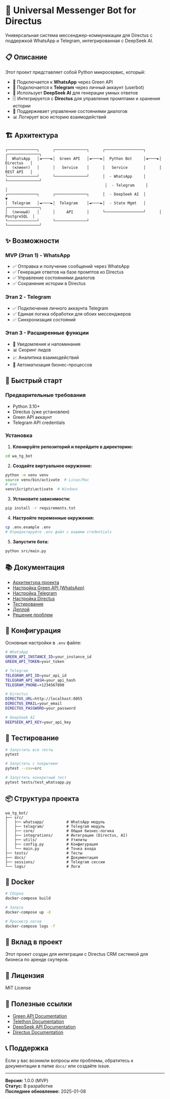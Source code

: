 # 🤖 Universal Messenger Bot for Directus

Универсальная система мессенджер-коммуникации для Directus с поддержкой WhatsApp и Telegram, интегрированная с DeepSeek AI.

## 📋 Описание

Этот проект представляет собой Python микросервис, который:
- 📱 Подключается к **WhatsApp** через Green API
- 💬 Подключается к **Telegram** через личный аккаунт (userbot)
- 🧠 Использует **DeepSeek AI** для генерации умных ответов
- 🗄️ Интегрируется с **Directus** для управления промптами и хранения истории
- 🔄 Поддерживает управление состояниями диалогов
- 📊 Логирует всю историю взаимодействий

## 🏗️ Архитектура

```
┌─────────────┐      ┌──────────────┐      ┌─────────────────┐      ┌──────────────┐
│  WhatsApp   │◄────►│  Green API   │◄────►│  Python Bot     │◄────►│   Directus   │
│  (клиент)   │      │   Service    │      │   Service       │      │   REST API   │
└─────────────┘      └──────────────┘      │  - WhatsApp     │      └──────────────┘
                                            │  - Telegram     │              │
┌─────────────┐      ┌──────────────┐      │  - DeepSeek AI  │              ▼
│  Telegram   │◄────►│  Telegram    │◄────►│  - State Mgmt   │      ┌──────────────┐
│  (личный)   │      │     API      │      └─────────────────┘      │  PostgreSQL  │
└─────────────┘      └──────────────┘                               └──────────────┘
```

## ✨ Возможности

### MVP (Этап 1) - WhatsApp
- ✅ Отправка и получение сообщений через WhatsApp
- ✅ Генерация ответов на базе промптов из Directus
- ✅ Управление состояниями диалогов
- ✅ Сохранение истории в Directus

### Этап 2 - Telegram
- ✅ Подключение личного аккаунта Telegram
- ✅ Единая логика обработки для обоих мессенджеров
- ✅ Синхронизация состояний

### Этап 3 - Расширенные функции
- 🔄 Уведомления и напоминания
- 📊 Скоринг лидов
- 📈 Аналитика взаимодействий
- 🤖 Автоматизация бизнес-процессов

## 🚀 Быстрый старт

### Предварительные требования

- Python 3.10+
- Directus (уже установлен)
- Green API аккаунт
- Telegram API credentials

### Установка

1. **Клонируйте репозиторий и перейдите в директорию:**
```bash
cd wa_tg_bot
```

2. **Создайте виртуальное окружение:**
```bash
python -m venv venv
source venv/bin/activate  # Linux/Mac
# или
venv\Scripts\activate  # Windows
```

3. **Установите зависимости:**
```bash
pip install -r requirements.txt
```

4. **Настройте переменные окружения:**
```bash
cp .env.example .env
# Отредактируйте .env файл с вашими credentials
```

5. **Запустите бота:**
```bash
python src/main.py
```

## 📚 Документация

- [Архитектура проекта](docs/ARCHITECTURE.md)
- [Настройка Green API (WhatsApp)](docs/GREEN_API_SETUP.md)
- [Настройка Telegram](docs/TELEGRAM_SETUP.md)
- [Настройка Directus](docs/DIRECTUS_SETUP.md)
- [Тестирование](docs/TESTING.md)
- [Деплой](DEPLOYMENT.md)
- [Решение проблем](docs/TROUBLESHOOTING.md)

## 🔧 Конфигурация

Основные настройки в `.env` файле:

```bash
# WhatsApp
GREEN_API_INSTANCE_ID=your_instance_id
GREEN_API_TOKEN=your_token

# Telegram
TELEGRAM_API_ID=your_api_id
TELEGRAM_API_HASH=your_api_hash
TELEGRAM_PHONE=+1234567890

# Directus
DIRECTUS_URL=http://localhost:8055
DIRECTUS_EMAIL=your_email
DIRECTUS_PASSWORD=your_password

# DeepSeek AI
DEEPSEEK_API_KEY=your_api_key
```

## 🧪 Тестирование

```bash
# Запустить все тесты
pytest

# Запустить с покрытием
pytest --cov=src

# Запустить конкретный тест
pytest tests/test_whatsapp.py
```

## 📦 Структура проекта

```
wa_tg_bot/
├── src/
│   ├── whatsapp/          # WhatsApp модуль
│   ├── telegram/          # Telegram модуль
│   ├── core/              # Общая бизнес-логика
│   ├── integrations/      # Интеграции (Directus, AI)
│   ├── utils/             # Утилиты
│   ├── config.py          # Конфигурация
│   └── main.py            # Точка входа
├── tests/                 # Тесты
├── docs/                  # Документация
├── sessions/              # Telegram сессии
└── logs/                  # Логи
```

## 🐳 Docker

```bash
# Сборка
docker-compose build

# Запуск
docker-compose up -d

# Просмотр логов
docker-compose logs -f
```

## 🤝 Вклад в проект

Этот проект создан для интеграции с Directus CRM системой для бизнеса по аренде скутеров.

## 📄 Лицензия

MIT License

## 🔗 Полезные ссылки

- [Green API Documentation](https://green-api.com/docs/)
- [Telethon Documentation](https://docs.telethon.dev/)
- [DeepSeek API Documentation](https://platform.deepseek.com/api-docs/)
- [Directus Documentation](https://docs.directus.io/)

## 📞 Поддержка

Если у вас возникли вопросы или проблемы, обратитесь к документации в папке `docs/` или создайте issue.

---

**Версия:** 1.0.0 (MVP)  
**Статус:** В разработке  
**Последнее обновление:** 2025-01-08

